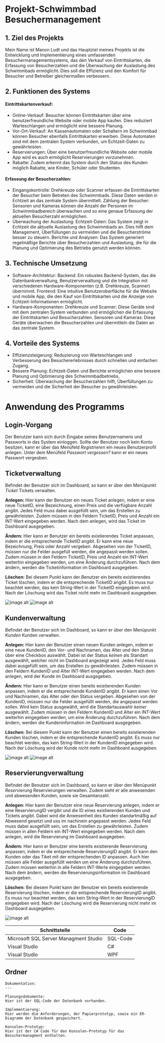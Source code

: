 Projekt-Schwimmbad Besuchermanagement
=====

## 1. Ziel des Projekts
Mein Name ist Manon Ludt und das Hauptziel meines Projekts ist die Entwicklung und Implementierung eines umfassenden Besuchermanagementsystems, das den Verkauf von Eintrittskarten, die Erfassung von Besucherzahlen und die Überwachung der Auslastung des Schwimmbads ermöglicht. Dies soll die Effizienz und den Komfort für Besucher und Betreiber gleichermaßen verbessern.


## 2. Funktionen des Systems
#### Eintrittskartenverkauf:
* Online-Verkauf: Besucher können Eintrittskarten über eine benutzerfreundliche Website oder mobile App kaufen. Dies reduziert Warteschlangen und ermöglicht eine bessere Planung.
* Vor-Ort-Verkauf: An Kassenautomaten oder Schaltern im Schwimmbad können Besucher ebenfalls Eintrittskarten erwerben. Diese Automaten sind mit dem zentralen System verbunden, um Echtzeit-Daten zu gewährleisten.
* Reservierungen: Über eine benutzerfreundliche Website oder mobile App wird es auch ermöglicht Reservierungen vorzunehmen.
* Rabatte: Zudem erkennt das System durch den Status des Kunden möglich Rabatte, wie Kinder, Schüler oder Studenten.
#### Erfassung der Besucherzahlen:
* Eingangskontrolle: Drehkreuze oder Scanner erfassen die Eintrittskarten der Besucher beim Betreten des Schwimmbads. Diese Daten werden in Echtzeit an das zentrale System übermittelt.
Zählung der Besucher: Sensoren und Kameras können die Anzahl der Personen im Schwimmbadbereich überwachen und so eine genaue Erfassung der aktuellen Besucherzahl ermöglichen.
* Überwachung der Auslastung:
Echtzeit-Daten: Das System zeigt in Echtzeit die aktuelle Auslastung des Schwimmbads an. Dies hilft dem Management, Überfüllungen zu vermeiden und die Besucherströme besser zu steuern.
Berichte und Analysen: Das System generiert regelmäßige Berichte über Besucherzahlen und Auslastung, die für die Planung und Optimierung des Betriebs genutzt werden können.

   
## 3. Technische Umsetzung
* Software-Architektur:
Backend: Ein robustes Backend-System, das die Datenbankverwaltung, Benutzerverwaltung und die Integration mit verschiedenen Hardware-Komponenten (z.B. Drehkreuze, Scanner) übernimmt.
Frontend: Eine intuitive Benutzeroberfläche für die Website und mobile App, die den Kauf von Eintrittskarten und die Anzeige von Echtzeit-Informationen ermöglicht.
* Hardware-Komponenten:
Drehkreuze und Scanner: Diese Geräte sind mit dem zentralen System verbunden und ermöglichen die Erfassung der Eintrittskarten und Besucherzahlen.
Sensoren und Kameras: Diese Geräte überwachen die Besucherzahlen und übermitteln die Daten an das zentrale System.

  
## 4. Vorteile des Systems
* Effizienzsteigerung: Reduzierung von Warteschlangen und Verbesserung des Besuchererlebnisses durch schnellen und einfachen Zugang.
* Bessere Planung: Echtzeit-Daten und Berichte ermöglichen eine bessere Planung und Optimierung des Schwimmbadbetriebs.
* Sicherheit: Überwachung der Besucherzahlen hilft, Überfüllungen zu vermeiden und die Sicherheit der Besucher zu gewährleisten.

# Anwendung des Programms

## Login-Vorgang
Der Benutzer kann sich durch Eingabe seines Benutzernamens und Passworts in das System einloggen.
Sollte der Benutzer noch kein Konto besitzen, kann er über das Menüfeld _Registrieren_ ein neues Benutzerprofil anlegen.
Unter dem Menüfeld _Passwort vergessen?_ kann er ein neues Passwort vergesben.

## Ticketverwaltung
Befindet der Benutzer sich im Dashboard, so kann er über den Menüpunkt _Ticket_ Tickets verwalten.

**Anlegen:** Hier kann der Benutzer ein neues Ticket anlegen, indem er eine neue TicketID, eine Bezeichnung, einen Preis und die verfügbare Anzahl angibt.
             Jedes Feld muss dabei ausgefüllt sein, um das Erstellen zu gewährleisten.
             Zudem müssen in den Feldern TicketID, Preis und Anzahl ein INT-Wert eingegeben werden.
             Nach dem anlegen, wird das Ticket im Dashboard ausgegeben.

**Ändern:** Hier kann er Benutzer ein bereits existierendes Ticket anpassen, indem er die entsprechende TicketID angibt.
            Er kann eine neue Bezeichnung, Preis oder Anzahl vergeben.
            Abgesehen von der TicketID, müssen nur die Felder ausgefüll werden, die angepasst werden sollen.
            Zudem müssen in den Feldern TicketID, Preis und Anzahl ein INT-Wert weiterhin eingegeben werden, um eine Änderung durchzuführen.
            Nach dem ändern, werden die Ticketinformation im Dashboard ausgegeben.

**Löschen:** Bei diesem Punkt kann der Benutzer ein bereits existierendes Ticket löschen, indem er die entsprechende TicketID angibt.
             Es muss nur beachtet werden, das kein String-Wert in der TicketID eingegeben wird.
             Nach der Löschung wird das Ticket nicht mehr im Dashboard ausgegeben.

![image alt](https://github.com/ManonLudt/Projekt-Schwimmbad-Besuchermanagement/blob/9aa46e36012018e8302d4c2f3b5ba2e9331b39da/Screenshots/Screenshot%202025-02-25%20151924.png)
![image alt](https://github.com/ManonLudt/Projekt-Schwimmbad-Besuchermanagement/blob/363038ec3d191d84a536501d8a9603e7a739a06e/Screenshots/Screenshot%202025-02-25%20151938.png)

## Kundenverwaltung
Befindet der Benutzer sich im Dashboard, so kann er über den Menüpunkt _Kunden_ Kunden verwalten.

**Anlegen:** Hier kann der Benutzer einen neuen Kunden anlegen, indem er eine neue KundenID, den Vor- und Nachnamen, das Alter und den Status über eine Checkbox
             auswählt.
             Dabei ist der Status _keinen_ als Standart ausgewählt, welcher nicht im Dashboard angezeigt wird.
             Jedes Feld muss dabei ausgefüllt sein, um das Erstellen zu gewährleisten.
             Zudem müssen in den Feldern KundenID und Alter INT-Wert eingegeben werden.
             Nach dem anlegen, wird der Kunde im Dashboard ausgegeben.

**Ändern:** Hier kann er Benutzer einen bereits existierenden Kunden anpassen, indem er die entsprechende KundenID angibt.
            Er kann einen Vor und Nachnamen, das Alter oder den Status vergeben.
            Abgesehen von der KundenID, müssen nur die Felder ausgefüllt werden, die angepasst werden sollen.
            Wird kein Status ausgewählt, wird die Standartauswahlr _keiner_ ausgewählt.
            Zudem müssen in den Feldern KundenID und Alter ein INT-Wert weiterhin eingegeben werden, um eine Änderung durchzuführen.
            Nach dem ändern, werden die Kundeninformation im Dashboard ausgegeben.

**Löschen:** Bei diesem Punkt kann der Benutzer einen bereits existierenden Kunden löschen, indem er die entsprechende KundenID angibt.
             Es muss nur beachtet werden, das kein String-Wert in der KundenID eingegeben wird.
             Nach der Löschung wird der Kunde nicht mehr im Dashboard ausgegeben.
             
![image alt](https://github.com/ManonLudt/Projekt-Schwimmbad-Besuchermanagement/blob/f561df57d50e625b78889702bf5a4b4e04a1cb8c/Screenshots/Screenshot%202025-02-25%20152401.png)
![image alt](https://github.com/ManonLudt/Projekt-Schwimmbad-Besuchermanagement/blob/f72fa504ff58aa7c9bd2e109f913e44f50f555a0/Screenshots/Screenshot%202025-02-25%20152411.png)

## Reservierungverwaltung
Befindet der Benutzer sich im Dashboard, so kann er über den Menüpunkt _Reservierung_ Reservierungen verwalten.
Zudem sieht er alle anwesenden und abwesenden Kunden, sowie sie Gesamtanzahl.

**Anlegen:** Hier kann der Benutzer eine neue Reservierung anlegen, indem er eine ReservierungID vergibt und die ID eines existierenden 
             Kunden und Tickets angibt.
             Dabei wird die Anwesenheit des Kunden standartmäßig auf Abwesend gesetzt und uss im nachinein angepasst werden.
             Jedes Feld muss dabei ausgefüllt sein, um das Erstellen zu gewährleisten.
             Zudem müssen in allen Feldern ein INT-Wert eingegeben werden.
             Nach dem anlegen, wird die Reservierung im Dashboard ausgegeben.

**Ändern:** Hier kann er Benutzer eine bereits existierende Reservierung anpassen, indem er die entsprechende ReservierungID angibt.
            Er kann den Kunden oder das Tiket mit der entsprechenden  ID anpassen.
            Auch hier müssen alle Felder ausgefüllt werden um eine Änderung durchzuführen.
            Zudem müssen weiterhin in alle Feldern INT-Werte eingegeben werden.
            Nach dem ändern, werden die Reservierungsinformation im Dashboard ausgegeben.

**Löschen:** Bei diesem Punkt kann der Benutzer ein bereits existierende Reservierung löschen, indem er die entsprechende ReservierungID angibt.
             Es muss nur beachtet werden, das kein String-Wert in der ReservierungID eingegeben wird.
             Nach der Löschung wird die Reservierung nicht mehr im Dashboard ausgegeben.

![image alt](https://github.com/ManonLudt/Projekt-Schwimmbad-Besuchermanagement/blob/9f218cb20c850d10ff40d651ba9c835358de95ce/Screenshots/Screenshot%202025-02-25%20152426.png)

Schnittstelle | Code
------------- | -------------
Microsoft SQL Server Managment Studio | SQL-Code
Visual Studio  | C#
Visual Studio  | WPF

Ordner
--------
```
Dokumentation:
---

Planungsdokumente:
Hier ist der SQL-Code der Datenbank vorhanden.

Implementierung:
Hier werden die Anforderungen, der Papierprototyp, sowie ein ER-Diagramm der Datenbank gespeichert.

Konsolen-Prototyp:
Hier ist der C# Code für den Konsolen-Prototyp für das Besuchermanagment enthalten.
```


